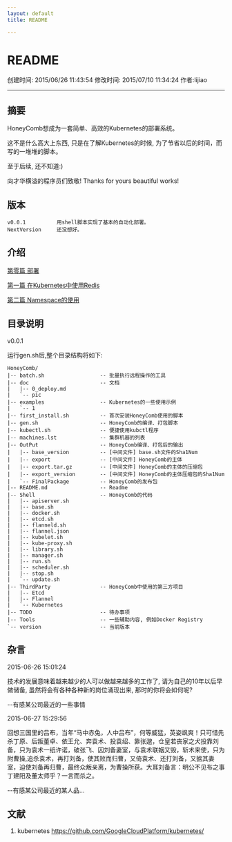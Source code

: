 ```yaml
---
layout: default
title: README

---
```


# README

创建时间: 2015/06/26 11:43:54  修改时间: 2015/07/10 11:34:24 作者:lijiao

----

## 摘要

HoneyComb想成为一套简单、高效的Kubernetes的部署系统。

这不是什么高大上东西, 只是在了解Kubernetes的时候, 为了节省以后的时间，而写的一堆堆的脚本。

至于后续, 还不知道:)

向才华横溢的程序员们致敬! Thanks for yours beautiful works!

## 版本

	v0.0.1          用shell脚本实现了基本的自动化部署。
	NextVersion     还没想好。

## 介绍

[第零篇 部署](./doc/0_deploy.md)

[第一篇 在Kubernetes中使用Redis](./doc/1_example_redis.md)

[第二篇 Namespace的使用](./doc/2_example_namespace.md)

## 目录说明

v0.0.1

运行gen.sh后,整个目录结构将如下:

	HoneyComb/
	|-- batch.sh                  -- 批量执行远程操作的工具
	|-- doc                       -- 文档
	|   |-- 0_deploy.md
	|   `-- pic
	|-- examples                  -- Kubernetes的一些使用示例
	|   `-- 1
	|-- first_install.sh          -- 首次安装HoneyComb使用的脚本
	|-- gen.sh                    -- HoneyComb的编译、打包脚本
	|-- kubectl.sh                -- 便捷使用kubctl程序
	|-- machines.lst              -- 集群机器的列表
	|-- OutPut                    -- HoneyComb编译、打包后的输出
	|   |-- base_version          -- [中间文件] base.sh文件的Sha1Num
	|   |-- export                -- [中间文件] HoneyComb的主体
	|   |-- export.tar.gz         -- [中间文件] HoneyComb的主体的压缩包
	|   |-- export_version        -- [中间文件] HoneyComb的主体压缩包的Sha1Num
	|   `-- FinalPackage          -- HoneyComb的发布包
	|-- README.md                 -- Readme
	|-- Shell                     -- HoneyComb的代码
	|   |-- apiserver.sh
	|   |-- base.sh
	|   |-- docker.sh
	|   |-- etcd.sh
	|   |-- flanneld.sh
	|   |-- flannel.json
	|   |-- kubelet.sh
	|   |-- kube-proxy.sh
	|   |-- library.sh
	|   |-- manager.sh
	|   |-- run.sh
	|   |-- scheduler.sh
	|   |-- stop.sh
	|   `-- update.sh
	|-- ThirdParty                -- HoneyComb中使用的第三方项目
	|   |-- Etcd
	|   |-- Flannel
	|   `-- Kubernetes
	|-- TODO                      -- 待办事项
	|-- Tools                     -- 一些辅助内容, 例如Docker Registry
	`-- version                   -- 当前版本

## 杂言

2015-06-26 15:01:24

技术的发展意味着越来越少的人可以做越来越多的工作了, 请为自己的10年以后早做储备, 虽然将会有各种各种新的岗位涌现出来, 那时的你将会如何呢?

--有感某公司最近的一些事情

2015-06-27 15:29:56

回想三国里的吕布，当年“马中赤兔，人中吕布”，何等威猛，英姿飒爽！只可惜先杀丁原、后叛董卓、依王允、奔袁术、投袁绍、靠张邈，仓皇若丧家之犬投靠刘备，只为袁术一纸许诺，破张飞、囚刘备妻室，与袁术联姻又毁，斩术来使，只为附曹操,追杀袁术，再打刘备，使其败而归曹，又倚袁术、还打刘备，又掳其妻室，迫使刘备再归曹，最终众叛亲离，为曹操所获。大耳刘备言：明公不见布之事丁建阳及董太师乎？一言而杀之。

--有感某公司最近的某人品...

## 文献

1.  kubernetes https://github.com/GoogleCloudPlatform/kubernetes/

